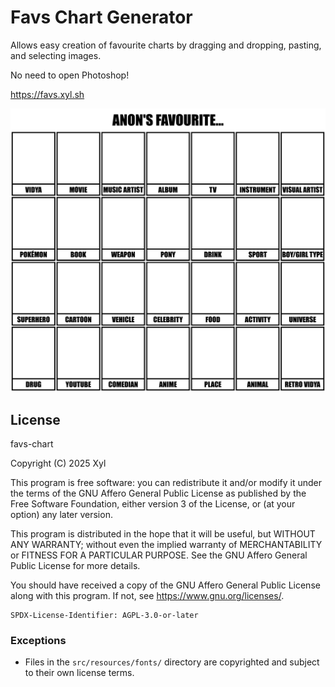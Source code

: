 # Favs Chart Generator

Allows easy creation of favourite charts by dragging and dropping, pasting, and selecting images.

No need to open Photoshop!

<https://favs.xyl.sh>

![Blank template](./src/resources/meta/example.png)

## License

favs-chart

Copyright (C) 2025 Xyl

This program is free software: you can redistribute it and/or modify it under the terms of the GNU Affero General Public License as published by the Free Software Foundation, either version 3 of the License, or (at your option) any later version.

This program is distributed in the hope that it will be useful, but WITHOUT ANY WARRANTY; without even the implied warranty of MERCHANTABILITY or FITNESS FOR A PARTICULAR PURPOSE. See the GNU Affero General Public License for more details.

You should have received a copy of the GNU Affero General Public License along with this program. If not, see <https://www.gnu.org/licenses/>.

```
SPDX-License-Identifier: AGPL-3.0-or-later
```

### Exceptions

- Files in the `src/resources/fonts/` directory are copyrighted and subject to their own license terms.
